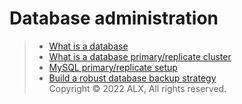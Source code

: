 # Database administration
> - [What is a database](https://www.techtarget.com/searchdatamanagement/definition/database)  
> - [What is a database primary/replicate cluster](https://www.digitalocean.com/community/tutorials/how-to-choose-a-redundancy-plan-to-ensure-high-availability#sql-replication)  
> - [MySQL primary/replicate setup](https://www.digitalocean.com/community/tutorials/how-to-set-up-replication-in-mysql)  
> - [Build a robust database backup strategy](https://www.databasejournal.com/ms-sql/developing-a-sql-server-backup-strategy/)  
Copyright © 2022 ALX, All rights reserved.